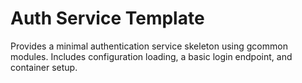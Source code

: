 <!-- file: templates/auth-service/README.md -->
<!-- version: 1.0.0 -->
<!-- guid: a3fc6e25-5b15-4d57-a613-1f003178bf9f -->

# Auth Service Template

Provides a minimal authentication service skeleton using gcommon modules.
Includes configuration loading, a basic login endpoint, and container setup.

